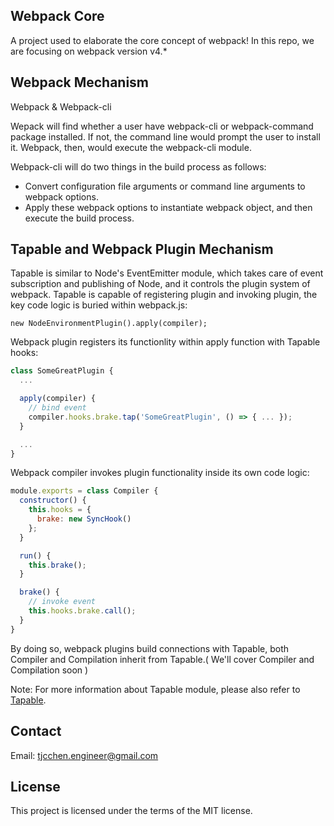 ## Webpack Core
A project used to elaborate the core concept of webpack! In this repo, we are focusing on webpack version v4.*

## Webpack Mechanism
Webpack & Webpack-cli

Wepack will find whether a user have webpack-cli or webpack-command package installed. If not, the command line would prompt the user to install it. Webpack, then, would execute the webpack-cli module.

Webpack-cli will do two things in the build process as follows:
- Convert configuration file arguments or command line arguments to webpack options.
- Apply these webpack options to instantiate webpack object, and then execute the build process.

## Tapable and Webpack Plugin Mechanism
Tapable is similar to Node's EventEmitter module, which takes care of event subscription and publishing of Node, and it controls the plugin system of webpack. Tapable is capable of registering plugin and invoking plugin, the key code logic is buried within webpack.js:
```
new NodeEnvironmentPlugin().apply(compiler);
```

Webpack plugin registers its functionlity within apply function with Tapable hooks:
```js
class SomeGreatPlugin {
  ...

  apply(compiler) {
    // bind event
    compiler.hooks.brake.tap('SomeGreatPlugin', () => { ... });
  }

  ...
}
```

Webpack compiler invokes plugin functionality inside its own code logic:
```js
module.exports = class Compiler {
  constructor() {
    this.hooks = {
      brake: new SyncHook()
    };
  }

  run() {
    this.brake();
  }

  brake() {
    // invoke event
    this.hooks.brake.call();
  }
}
```

By doing so, webpack plugins build connections with Tapable, both Compiler and Compilation inherit from Tapable.( We'll cover Compiler and Compilation soon )

Note: For more information about Tapable module, please also refer to [Tapable](https://github.com/webpack/tapable).

## Contact
Email: tjcchen.engineer@gmail.com

## License
This project is licensed under the terms of the MIT license.
